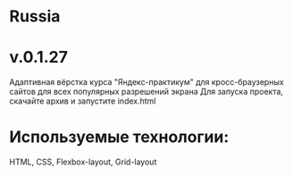 # Russia 
# v.0.1.27
Адаптивная вёрстка курса "Яндекс-практикум" для кросс-браузерных сайтов для всех популярных разрешений экрана
Для запуска проекта, скачайте архив и запустите index.html

# Используемые технологии:
HTML, CSS, Flexbox-layout, Grid-layout
